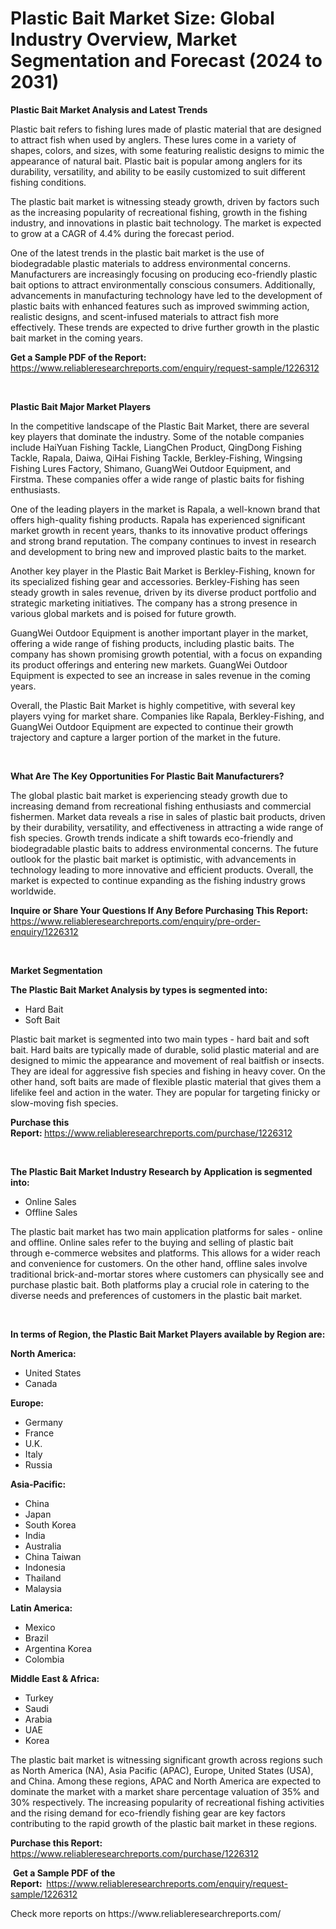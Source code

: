 <p><h1>Plastic Bait Market Size: Global Industry Overview, Market Segmentation and Forecast (2024 to 2031)</h1></p><p><strong>Plastic Bait Market Analysis and Latest Trends</strong></p>
<p><p>Plastic bait refers to fishing lures made of plastic material that are designed to attract fish when used by anglers. These lures come in a variety of shapes, colors, and sizes, with some featuring realistic designs to mimic the appearance of natural bait. Plastic bait is popular among anglers for its durability, versatility, and ability to be easily customized to suit different fishing conditions.</p><p>The plastic bait market is witnessing steady growth, driven by factors such as the increasing popularity of recreational fishing, growth in the fishing industry, and innovations in plastic bait technology. The market is expected to grow at a CAGR of 4.4% during the forecast period.</p><p>One of the latest trends in the plastic bait market is the use of biodegradable plastic materials to address environmental concerns. Manufacturers are increasingly focusing on producing eco-friendly plastic bait options to attract environmentally conscious consumers. Additionally, advancements in manufacturing technology have led to the development of plastic baits with enhanced features such as improved swimming action, realistic designs, and scent-infused materials to attract fish more effectively. These trends are expected to drive further growth in the plastic bait market in the coming years.</p></p>
<p><strong>Get a Sample PDF of the Report:&nbsp;</strong> <a href="https://www.reliableresearchreports.com/enquiry/request-sample/1226312">https://www.reliableresearchreports.com/enquiry/request-sample/1226312</a></p>
<p>&nbsp;</p>
<p><strong>Plastic Bait Major Market Players</strong></p>
<p><p>In the competitive landscape of the Plastic Bait Market, there are several key players that dominate the industry. Some of the notable companies include HaiYuan Fishing Tackle, LiangChen Product, QingDong Fishing Tackle, Rapala, Daiwa, QiHai Fishing Tackle, Berkley-Fishing, Wingsing Fishing Lures Factory, Shimano, GuangWei Outdoor Equipment, and Firstma. These companies offer a wide range of plastic baits for fishing enthusiasts.</p><p>One of the leading players in the market is Rapala, a well-known brand that offers high-quality fishing products. Rapala has experienced significant market growth in recent years, thanks to its innovative product offerings and strong brand reputation. The company continues to invest in research and development to bring new and improved plastic baits to the market.</p><p>Another key player in the Plastic Bait Market is Berkley-Fishing, known for its specialized fishing gear and accessories. Berkley-Fishing has seen steady growth in sales revenue, driven by its diverse product portfolio and strategic marketing initiatives. The company has a strong presence in various global markets and is poised for future growth.</p><p>GuangWei Outdoor Equipment is another important player in the market, offering a wide range of fishing products, including plastic baits. The company has shown promising growth potential, with a focus on expanding its product offerings and entering new markets. GuangWei Outdoor Equipment is expected to see an increase in sales revenue in the coming years.</p><p>Overall, the Plastic Bait Market is highly competitive, with several key players vying for market share. Companies like Rapala, Berkley-Fishing, and GuangWei Outdoor Equipment are expected to continue their growth trajectory and capture a larger portion of the market in the future.</p></p>
<p>&nbsp;</p>
<p><strong>What Are The Key Opportunities For Plastic Bait Manufacturers?</strong></p>
<p><p>The global plastic bait market is experiencing steady growth due to increasing demand from recreational fishing enthusiasts and commercial fishermen. Market data reveals a rise in sales of plastic bait products, driven by their durability, versatility, and effectiveness in attracting a wide range of fish species. Growth trends indicate a shift towards eco-friendly and biodegradable plastic baits to address environmental concerns. The future outlook for the plastic bait market is optimistic, with advancements in technology leading to more innovative and efficient products. Overall, the market is expected to continue expanding as the fishing industry grows worldwide.</p></p>
<p><strong>Inquire or Share Your Questions If Any Before Purchasing This Report:</strong> <a href="https://www.reliableresearchreports.com/enquiry/pre-order-enquiry/1226312">https://www.reliableresearchreports.com/enquiry/pre-order-enquiry/1226312</a></p>
<p>&nbsp;</p>
<p><strong>Market Segmentation</strong></p>
<p><strong>The Plastic Bait Market Analysis by types is segmented into:</strong></p>
<p><ul><li>Hard Bait</li><li>Soft Bait</li></ul></p>
<p><p>Plastic bait market is segmented into two main types - hard bait and soft bait. Hard baits are typically made of durable, solid plastic material and are designed to mimic the appearance and movement of real baitfish or insects. They are ideal for aggressive fish species and fishing in heavy cover. On the other hand, soft baits are made of flexible plastic material that gives them a lifelike feel and action in the water. They are popular for targeting finicky or slow-moving fish species.</p></p>
<p><strong>Purchase this Report:&nbsp;</strong><a href="https://www.reliableresearchreports.com/purchase/1226312">https://www.reliableresearchreports.com/purchase/1226312</a></p>
<p>&nbsp;</p>
<p><strong>The Plastic Bait Market Industry Research by Application is segmented into:</strong></p>
<p><ul><li>Online Sales</li><li>Offline Sales</li></ul></p>
<p><p>The plastic bait market has two main application platforms for sales - online and offline. Online sales refer to the buying and selling of plastic bait through e-commerce websites and platforms. This allows for a wider reach and convenience for customers. On the other hand, offline sales involve traditional brick-and-mortar stores where customers can physically see and purchase plastic bait. Both platforms play a crucial role in catering to the diverse needs and preferences of customers in the plastic bait market.</p></p>
<p>&nbsp;</p>
<p><strong>In terms of Region, the Plastic Bait Market Players available by Region are:</strong></p>
<p>
    <p> <strong> North America: </strong>
        <ul>
            <li>United States</li>
            <li>Canada</li>
        </ul>
        </p> 
    <p> <strong> Europe: </strong>
        <ul>
            <li>Germany</li>
            <li>France</li>
            <li>U.K.</li>
            <li>Italy</li>
            <li>Russia</li>
        </ul>
        </p> 
    <p> <strong> Asia-Pacific: </strong>
        <ul>
            <li>China</li>
            <li>Japan</li>
            <li>South Korea</li>
            <li>India</li>
            <li>Australia</li>
            <li>China Taiwan</li>
            <li>Indonesia</li>
            <li>Thailand</li>
            <li>Malaysia</li>
        </ul>
        </p> 
    <p> <strong> Latin America: </strong>
        <ul>
            <li>Mexico</li>
            <li>Brazil</li>
            <li>Argentina Korea</li>
            <li>Colombia</li>
        </ul>
        </p> 
    <p> <strong> Middle East & Africa: </strong>
        <ul>
            <li>Turkey</li>
            <li>Saudi</li>
            <li>Arabia</li>
            <li>UAE</li>
            <li>Korea</li>
        </ul>
    </p>
    </p>
<p><p>The plastic bait market is witnessing significant growth across regions such as North America (NA), Asia Pacific (APAC), Europe, United States (USA), and China. Among these regions, APAC and North America are expected to dominate the market with a market share percentage valuation of 35% and 30% respectively. The increasing popularity of recreational fishing activities and the rising demand for eco-friendly fishing gear are key factors contributing to the rapid growth of the plastic bait market in these regions.</p></p>
<p><strong>Purchase this Report: </strong><a href="https://www.reliableresearchreports.com/purchase/1226312">https://www.reliableresearchreports.com/purchase/1226312</a></p>
<p>&nbsp;<strong>Get a Sample PDF of the Report:&nbsp;&nbsp;</strong><a href="https://www.reliableresearchreports.com/enquiry/request-sample/1226312">https://www.reliableresearchreports.com/enquiry/request-sample/1226312</a></p>
<p><strong></strong></p>
<p>Check more reports on https://www.reliableresearchreports.com/</p>
